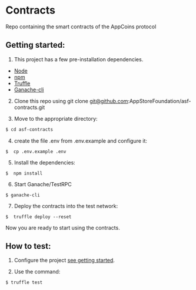 # Contracts
Repo containing the smart contracts of the AppCoins protocol

## Getting started:

1. This project has a few pre-installation dependencies.
- [Node](https://nodejs.org/en/)
- [npm](https://www.npmjs.com/)
- [Truffle](https://github.com/trufflesuite/truffle)
- [Ganache-cli](https://github.com/trufflesuite/ganache-cli)

2. Clone this repo using git clone git@github.com:AppStoreFoundation/asf-contracts.git

3. Move to the appropriate directory:
```sh
$ cd asf-contracts
```

4. create the file .env from .env.example and configure it:  
```sd
$  cp .env.example .env
```


5. Install the dependencies:  
```sd
$  npm install
```

6. Start Ganache/TestRPC
```sd
$ ganache-cli
```  

7. Deploy the contracts into the test network:  
```sd
$  truffle deploy --reset
```

Now you are ready to start using the contracts.

## How to test:

1. Configure the project [see getting started](https://github.com/AppStoreFoundation/asf-contracts#getting-started).

2. Use the command:  
```sd
$ truffle test
```  
